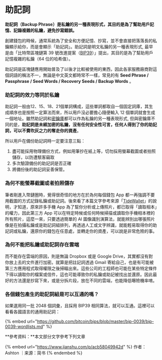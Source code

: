 # 助記詞

**助記詞（Backup Phrase）是私鑰的另一種表現形式，其目的是為了幫助用戶記憶、記錄複雜的私鑰，避免抄寫錯誤。**

創建錢包的時候，通常系統為了安全和方便記憶、抄寫，並不會直接把落落長的私鑰顯示給你，而是會顯示「助記詞」。助記詞是明文私鑰的另一種表現形式, 最早是由「比特幣區塊鏈第 39 號改進提案（[BIP39](https://github.com/bitcoin/bips/blob/master/bip-0039.mediawiki)）」提出，其目的是為了幫助用戶記憶複雜的私鑰（64 位的哈希值）。

助記詞是區塊鏈應用開始普及了以後才比較被使用的東西，因此各家服務廠商對這個詞語的稱法不一，無論是中文英文都時常不一樣，常見的有 **Seed Phrase / Passphrase / Seed Words / Recovery Seeds / Backup Words** 。

### 助記詞的效力等同於私鑰

助記詞一般由12、15、18、21個單詞構成，這些單詞都取自一個固定詞庫，其生成順序也是按照一定算法而來，所以用戶沒必要擔心隨便輸入 12 個單詞就會生成一個地址。雖然助記詞和[密鑰庫](si/keystore.md)都可以作為私鑰的另一種表現形式, 但與密鑰庫不同的是，**助記詞是未經加密的私鑰，沒有任何安全性可言，任何人得到了你的助記詞，可以不費吹灰之力的奪走你的資產**。

所以用戶在備份助記詞時一定要注意三點：

1. 盡可能採用物理備份方式，例如用筆抄在紙上等，切勿採用螢幕截圖或者拍照儲存，以防遭駭客竊取
2. 多次驗證備份的助記詞是否正確
3. 將備份後的助記詞妥善保管。

### 為何不能螢幕截圖或者拍照儲存

筆者剛進入幣鏈圈時，覺得很奇怪的地方在於為何每個錢包 App 都一再強調不要用截圖的方式記錄私鑰或助記詞。後來看了本篇文字參考來源「[TideWallet](https://tidewallet.io)」的說明，才知道，原來許多手機 App 為了幫你分析或上傳照片，都已取得「讀取相本」的權力，因此第三方 App 可以在特定時候或任何時候掃描或讀取你手機相本裡的所有照片，這麼一來，只要透過簡單的 AI 圖像識別演算法，就能辨別出哪張照片像是在拍攝私鑰或是助記詞組排列，再透過人工或文字辨識，就能輕易取得你的助記詞或私鑰，還原你的錢包在任意處，並轉走你的資產，可以說是非常危險的事。

### 為何不能把私鑰或助記詞存在雲端

而不能存在雲端的原因，則是無論 Dropbox 或是 Google Drive，其實都沒有對你放上去的文件進行加密。就算是把註記詞透過 Gmail 寄給自己，也是有可能被第三方應用程式取得權限之後掃瞄出來。這些公司的工程師也可能在某些特定條件下得以讀取你的檔案或信件，這也可能導致你的私鑰或助記被找出並還原。因此最好的方法還是抄寫下來，或是分拆片段，放在不同的雲端，也能降低曝險機率唷。

### 各個錢包產生的助記詞組是可以互通的嗎？

如果選用同一批 2048 個詞彙，且採用 BIP39 相同算法，就可以互通。這裡可以看看各國語言的通用助記詞：

{% embed url="https://github.com/bitcoin/bips/blob/master/bip-0039/bip-0039-wordlists.md" %}

**參考資料：**本文部分文字參考下列文章

{% embed url="https://www.jianshu.com/p/acb58049942d" %}
作者：Ashton ｜来源：简书
{% endembed %}
